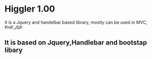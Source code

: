 # Higgler 1.00
It is a Jquery and handelbar based library, mostly  can be used in  MVC, PHP,JSP
## It is based on Jquery,Handlebar and bootstap libary
